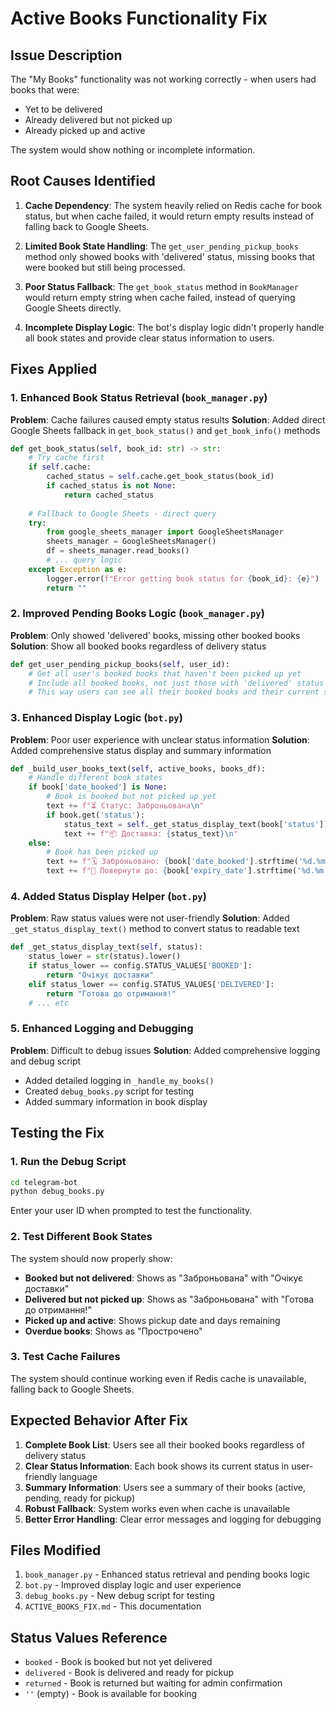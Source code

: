 # Active Books Functionality Fix

## Issue Description
The "My Books" functionality was not working correctly - when users had books that were:
- Yet to be delivered
- Already delivered but not picked up
- Already picked up and active

The system would show nothing or incomplete information.

## Root Causes Identified

1. **Cache Dependency**: The system heavily relied on Redis cache for book status, but when cache failed, it would return empty results instead of falling back to Google Sheets.

2. **Limited Book State Handling**: The `get_user_pending_pickup_books` method only showed books with 'delivered' status, missing books that were booked but still being processed.

3. **Poor Status Fallback**: The `get_book_status` method in `BookManager` would return empty string when cache failed, instead of querying Google Sheets directly.

4. **Incomplete Display Logic**: The bot's display logic didn't properly handle all book states and provide clear status information to users.

## Fixes Applied

### 1. Enhanced Book Status Retrieval (`book_manager.py`)

**Problem**: Cache failures caused empty status results
**Solution**: Added direct Google Sheets fallback in `get_book_status()` and `get_book_info()` methods

```python
def get_book_status(self, book_id: str) -> str:
    # Try cache first
    if self.cache:
        cached_status = self.cache.get_book_status(book_id)
        if cached_status is not None:
            return cached_status
    
    # Fallback to Google Sheets - direct query
    try:
        from google_sheets_manager import GoogleSheetsManager
        sheets_manager = GoogleSheetsManager()
        df = sheets_manager.read_books()
        # ... query logic
    except Exception as e:
        logger.error(f"Error getting book status for {book_id}: {e}")
        return ""
```

### 2. Improved Pending Books Logic (`book_manager.py`)

**Problem**: Only showed 'delivered' books, missing other booked books
**Solution**: Show all booked books regardless of delivery status

```python
def get_user_pending_pickup_books(self, user_id):
    # Get all user's booked books that haven't been picked up yet
    # Include all booked books, not just those with 'delivered' status
    # This way users can see all their booked books and their current status
```

### 3. Enhanced Display Logic (`bot.py`)

**Problem**: Poor user experience with unclear status information
**Solution**: Added comprehensive status display and summary information

```python
def _build_user_books_text(self, active_books, books_df):
    # Handle different book states
    if book['date_booked'] is None:
        # Book is booked but not picked up yet
        text += f"⏳ Статус: Заброньована\n"
        if book.get('status'):
            status_text = self._get_status_display_text(book['status'])
            text += f"📦 Доставка: {status_text}\n"
    else:
        # Book has been picked up
        text += f"🗓 Заброньовано: {book['date_booked'].strftime('%d.%m.%Y')}\n"
        text += f"📅 Повернути до: {book['expiry_date'].strftime('%d.%m.%Y')}\n"
```

### 4. Added Status Display Helper (`bot.py`)

**Problem**: Raw status values were not user-friendly
**Solution**: Added `_get_status_display_text()` method to convert status to readable text

```python
def _get_status_display_text(self, status):
    status_lower = str(status).lower()
    if status_lower == config.STATUS_VALUES['BOOKED']:
        return "Очікує доставки"
    elif status_lower == config.STATUS_VALUES['DELIVERED']:
        return "Готова до отримання!"
    # ... etc
```

### 5. Enhanced Logging and Debugging

**Problem**: Difficult to debug issues
**Solution**: Added comprehensive logging and debug script

- Added detailed logging in `_handle_my_books()`
- Created `debug_books.py` script for testing
- Added summary information in book display

## Testing the Fix

### 1. Run the Debug Script
```bash
cd telegram-bot
python debug_books.py
```

Enter your user ID when prompted to test the functionality.

### 2. Test Different Book States
The system should now properly show:

- **Booked but not delivered**: Shows as "Заброньована" with "Очікує доставки"
- **Delivered but not picked up**: Shows as "Заброньована" with "Готова до отримання!"
- **Picked up and active**: Shows pickup date and days remaining
- **Overdue books**: Shows as "Прострочено"

### 3. Test Cache Failures
The system should continue working even if Redis cache is unavailable, falling back to Google Sheets.

## Expected Behavior After Fix

1. **Complete Book List**: Users see all their booked books regardless of delivery status
2. **Clear Status Information**: Each book shows its current status in user-friendly language
3. **Summary Information**: Users see a summary of their books (active, pending, ready for pickup)
4. **Robust Fallback**: System works even when cache is unavailable
5. **Better Error Handling**: Clear error messages and logging for debugging

## Files Modified

1. `book_manager.py` - Enhanced status retrieval and pending books logic
2. `bot.py` - Improved display logic and user experience
3. `debug_books.py` - New debug script for testing
4. `ACTIVE_BOOKS_FIX.md` - This documentation

## Status Values Reference

- `booked` - Book is booked but not yet delivered
- `delivered` - Book is delivered and ready for pickup
- `returned` - Book is returned but waiting for admin confirmation
- `''` (empty) - Book is available for booking 